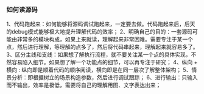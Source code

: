 ### 如何读源码

1、代码跑起来：如何能够将源码调试跑起来，一定要去做。代码跑起来后，后天的debug模式能够极大地提升理解代码的效率；
2、明确自己的目的：一套源码可能由非常多的模块构成，如果上来就读，理解起来非常困难。需要专注于某一个点，然后进行理解，等理解的点多了，然后将代码串起来，理解起来就容易多了。
3、区分主线和支线：如果想了解执行流程，就不要关注某一个点的具体实现，不然容易陷入细节。如果想了解一个功能点的细节，可以再专注于研究；
4、纵向 + 横向 : 纵向即是顺着代码的顺序阅读，横向即是在同一层次了解整体架构；
5、情景分析：即根据树立的场景构造参数，然后进行调试跟踪；
6、进行输出：只输入而不输出，效率是极低，需要将自己的理解用图、文字表达出来；
